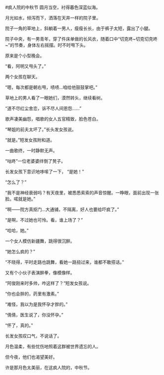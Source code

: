 #疯人院的中秋节
圆月当空，衬得暮色深蓝似海。

月光如水，倾泻而下，洒落在天井一样的院子里。

院子一角的草地上，斜躺着一男人，瘦瘦长长，由于裤子太短，露出了小腿。

院子中央，有一男青年，穿了件床单做的长风衣，随着口中“切克咚~切克切克咚~”的节奏，身体左右摇摆。时不时甩下头。

原来是个小型晚会。

“看，阿明又甩头了。”

两个女孩在聊天。

“嗯，每次都是朝右甩，啧啧…咱给他鼓鼓掌吧。”

草地上的男人看了一眼她们，漠然转头，继续看树。

“道不尽红尘舍恋，诉不尽人间恩怨……”

歌声凄美幽怨，唱歌的女人五官精致，脸色苍白。

“琴姐的前夫太坏了。”长头发女孩说。

“就是。”短发女孩附和道。

一曲歌终，一时静默无声。

“咕咚”一位老婆婆绊倒了凳子。

长发女孩下意识地哆嗦了一下，
“是她！”

“怎么了？”

“我不是神经衰弱吗？有天夜里，被悉悉索索的声音惊醒。一睁眼，面前出现一张脸。喏就是她。”

“啊——院方真抠门…大通铺，不隔离，好人也要给吓疯了。”

“是啊，不过她也可怜。看，谁上场了？”

“哈哈，她。”

一个女人模仿新疆舞，跳得很沉醉。

“她怎么疯的？”

“不晓得，平时走路也跳舞，看她一路扭过来，谁都不敢搭话。”

又有个小伙子表演醉拳，像模像样。

“阿俊刚来时多帅，咋这样了？”短发女孩说。

“你也会胖的，药里有激素。”

“难怪，我以为是我怀孕才胖的。”

“倩倩，医生说了，你没怀孕。”

“怀了，真的。”

长发女孩叹口气，不说话了。

月色温柔，有些忧伤地照着这群被世界遗忘的人。

但今夜，他们也渴望美好。

许是那月色太美丽，在这疯人院的，中秋节。
